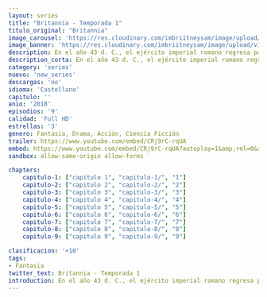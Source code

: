 ```yaml
---
layout: series
title: "Britannia - Temporada 1"
titulo_original: "Britannia"
image_carousel: 'https://res.cloudinary.com/imbriitneysam/image/upload/v1546716491/britannia-poster-min.jpg'
image_banner: 'https://res.cloudinary.com/imbriitneysam/image/upload/v1546716494/britannia-banner-min.jpg'
description: En el año 43 d. C., el ejército imperial romano regresa para atacar el corazón celta de Britannia, una tierra misteriosa reinada por bravas guerreras y druidas poderosos que pueden canalizar fuerzas poderosas del inframundo.
description_corta: En el año 43 d. C., el ejército imperial romano regresa para atacar el corazón celta de Britannia, una tierra misteriosa reinada por bravas guerreras y druidas poderosos que pueden canalizar fuerzas poderosas del inframundo.
category: 'series'
nuevo: 'new_series'
descargas: 'no'
idioma: 'Castellano'
capitulo: ''
anio: '2018'
episodios: '9'
calidad: 'Full HD'
estrellas: '3'
genero: Fantasia, Drama, Acción, Ciencia Ficción
trailer: https://www.youtube.com/embed/CRj9rC-rqUA
embed: https://www.youtube.com/embed/CRj9rC-rqUA?autoplay=1&amp;rel=0&amp;hd=1&border=0&wmode=opaque&enablejsapi=1&modestbranding=1&controls=1&showinfo=0
sandbox: allow-same-origin allow-forms 

chapters:
    capitulo-1: ["capitulo 1", "capitulo-1/", "1"]
    capitulo-2: ["capitulo 2", "capitulo-2/", "2"]
    capitulo-3: ["capitulo 3", "capitulo-3/", "3"]
    capitulo-4: ["capitulo 4", "capitulo-4/", "4"]
    capitulo-5: ["capitulo 5", "capitulo-5/", "5"]
    capitulo-6: ["capitulo 6", "capitulo-6/", "6"]
    capitulo-7: ["capitulo 7", "capitulo-7/", "7"]
    capitulo-8: ["capitulo 8", "capitulo-8/", "8"]
    capitulo-9: ["capitulo 9", "capitulo-9/", "9"]

clasificacion: '+10'
tags:
- Fantasia
twitter_text: Britannia - Temporada 1
introduction: En el año 43 d. C., el ejército imperial romano regresa para atacar el corazón celta de Britannia, una tierra misteriosa reinada por bravas guerreras y druidas poderosos que pueden canalizar fuerzas poderosas del inframundo.
---
```












